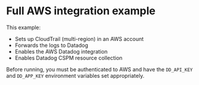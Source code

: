 # Full AWS integration example

This example:

- Sets up CloudTrail (multi-region) in an AWS account
- Forwards the logs to Datadog
- Enables the AWS Datadog integration
- Enables Datadog CSPM resource collection

Before running, you must be authenticated to AWS and have the `DD_API_KEY` and `DD_APP_KEY` environment variables set appropriately.